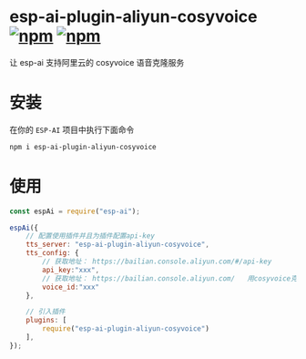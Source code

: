 # esp-ai-plugin-aliyun-cosyvoice [![npm](https://img.shields.io/npm/v/esp-ai-plugin-aliyun-cosyvoice.svg)](https://www.npmjs.com/package/esp-ai-plugin-aliyun-cosyvoice) [![npm](https://img.shields.io/npm/dm/esp-ai-plugin-aliyun-cosyvoice.svg?style=flat)](https://www.npmjs.com/package/esp-ai-plugin-aliyun-cosyvoice)

让 esp-ai 支持阿里云的 cosyvoice 语音克隆服务

 

# 安装
在你的 `ESP-AI` 项目中执行下面命令
```bash
npm i esp-ai-plugin-aliyun-cosyvoice
```

# 使用 
```js
const espAi = require("esp-ai"); 

espAi({ 
    // 配置使用插件并且为插件配置api-key
    tts_server: "esp-ai-plugin-aliyun-cosyvoice",
    tts_config: {
        // 获取地址： https://bailian.console.aliyun.com/#/api-key
        api_key:"xxx",
        // 获取地址： https://bailian.console.aliyun.com/   用cosyvoice克隆接口克隆的音色去克隆拿到的id，然后填入。
        voice_id:"xxx"
    }, 

    // 引入插件
    plugins: [ 
        require("esp-ai-plugin-aliyun-cosyvoice")
    ], 
});
```

